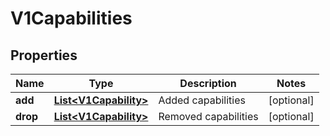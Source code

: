 
# V1Capabilities

## Properties
Name | Type | Description | Notes
------------ | ------------- | ------------- | -------------
**add** | [**List&lt;V1Capability&gt;**](V1Capability.md) | Added capabilities |  [optional]
**drop** | [**List&lt;V1Capability&gt;**](V1Capability.md) | Removed capabilities |  [optional]



